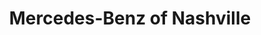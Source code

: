 ---
title: "Mercedes-Benz of Nashville"
url: /nashville/mercedes-benz-of-nashville/
shop: Autohaus
---